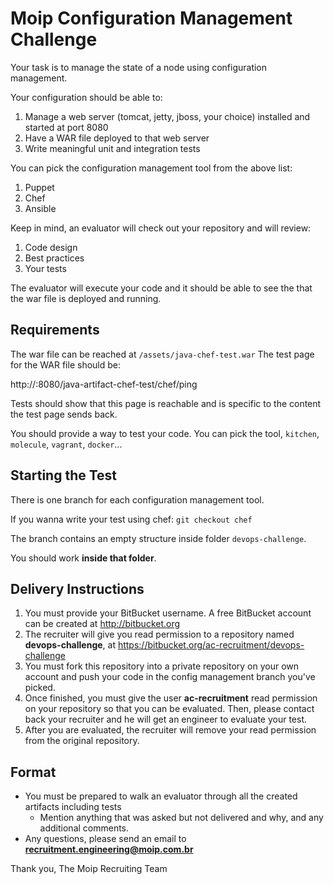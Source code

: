 # Moip Configuration Management Challenge

Your task is to manage the state of a node using configuration management.

Your configuration should be able to:

1. Manage a web server (tomcat, jetty, jboss, your choice) installed and started at port 8080
1. Have a WAR file deployed to that web server
1. Write meaningful unit and integration tests 


You can pick the configuration management tool from the above list:

1. Puppet
1. Chef
1. Ansible

Keep in mind, an evaluator will check out your repository and will review:

1. Code design
1. Best practices
1. Your tests

The evaluator will execute your code and it should be able to see the that the war file is deployed and running.

Requirements
------------

The war file can be reached at `/assets/java-chef-test.war`
The test page for the WAR file should be:

http://<host>:8080/java-artifact-chef-test/chef/ping

Tests should show that this page is reachable and is specific to the content the test page sends back.

You should provide a way to test your code. You can pick the tool, `kitchen`, `molecule`, `vagrant`, `docker`...

Starting the Test
----------------
There is one branch for each configuration management tool.

If you wanna write your test using chef: `git checkout chef`

The branch contains an empty structure inside folder `devops-challenge`.

You should work **inside that folder**.

## Delivery Instructions

1. You must provide your BitBucket username. A free BitBucket account can be created at http://bitbucket.org
1. The recruiter will give you read permission to a repository named **devops-challenge**, at https://bitbucket.org/ac-recruitment/devops-challenge
1. You must fork this repository into a private repository on your own account and push your code in the config management
branch you've picked.
1. Once finished, you must give the user **ac-recruitment** read permission on your repository so that you can be evaluated. Then, please contact back your recruiter and he will get an engineer to evaluate your test.
1. After you are evaluated, the recruiter will remove your read permission from the original repository.

## Format

* You must be prepared to walk an evaluator through all the created artifacts including tests
    * Mention anything that was asked but not delivered and why, and any additional comments.
* Any questions, please send an email to **recruitment.engineering@moip.com.br**

Thank you,
The Moip Recruiting Team
